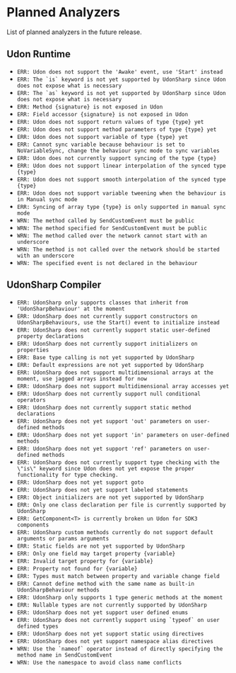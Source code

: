 # Planned Analyzers

List of planned analyzers in the future release.

## Udon Runtime

* `ERR: Udon does not support the 'Awake' event, use 'Start' instead`
* ``ERR: The `is` keyword is not yet supported by UdonSharp since Udon does not expose what is necessary``
* ``ERR: The `as` keyword is not yet supported by UdonSharp since Udon does not expose what is necessary``
* `ERR: Method {signature} is not exposed in Udon`
* `ERR: Field accessor {signature} is not exposed in Udon`
* `ERR: Udon does not support return values of type {type} yet`
* `ERR: Udon does not support method parameters of type {type} yet`
* `ERR: Udon does not support variable of type {type} yet`
* `ERR: Cannot sync variable because behaviour is set to NoVariableSync, change the behaviour sync mode to sync variables`
* `ERR: Udon does not currently support syncing of the type {type}`
* `ERR: Udon does not support linear interpolation of the synced type {type}`
* `ERR: Udon does not support smooth interpolation of the synced type {type}`
* `ERR: Udon does not support variable tweening when the behaviour is in Manual sync mode`
* `ERR: Syncing of array type {type} is only supported in manual sync mode`
* `WRN: The method called by SendCustomEvent must be public`
* `WRN: The method specified for SendCustomEvent must be public`
* `WRN: The method called over the network cannot start with an underscore`
* `WRN: The method is not called over the network should be started with an underscore`
* `WRN: The specified event is not declared in the behaviour`

## UdonSharp Compiler

* `ERR: UdonSharp only supports classes that inherit from 'UdonSharpBehaviour' at the moment`
* `ERR: UdonSharp does not currently support constructors on UdonSharpBehaviours, use the Start() event to initialize instead`
* `ERR: UdonSharp does not currently support static user-defined property declarations`
* `ERR: UdonSharp does not currently support initializers on properties`
* `ERR: Base type calling is not yet supported by UdonSharp`
* `ERR: Default expressions are not yet supported by UdonSharp`
* `ERR: UdonSharp does not support multidimensional arrays at the moment, use jagged arrays instead for now`
* `ERR: UdonSharp does not support multidimensional array accesses yet`
* `ERR: UdonSharp does not currently support null conditional operators`
* `ERR: UdonSharp does not currently support static method declarations`
* `ERR: UdonSharp does not yet support 'out' parameters on user-defined methods`
* `ERR: UdonSharp does not yet support 'in' parameters on user-defined methods`
* `ERR: UdonSharp does not yet support 'ref' parameters on user-defined methods`
* `ERR: UdonSharp does not currently support type checking with the \"is\" keyword since Udon does not yet expose the proper functionality for type checking.`
* `ERR: UdonSharp does not yet support goto`
* `ERR: UdonSharp does not yet support labeled statements`
* `ERR: Object initializers are not yet supported by UdonSharp`
* `ERR: Only one class declaration per file is currently supported by UdonSharp`
* `ERR: GetComponent<T> is currently broken un Udon for SDK3 components`
* `ERR: UdonSharp custom methods currently do not support default arguments or params arguments`
* `ERR: Static fields are not yet supported by UdonSharp`
* `ERR: Only one field may target property {variable}`
* `ERR: Invalid target property for {variable}`
* `ERR: Property not found for {variable}`
* `ERR: Types must match between property and variable change field`
* `ERR: Cannot define method with the same name as built-in UdonSharpBehaviour methods`
* `ERR: UdonSharp only supports 1 type generic methods at the moment`
* `ERR: Nullable types are not currently supported by UdonSharp`
* `ERR: UdonSharp does not yet support user defined enums`
* ``ERR: UdonSharp does not currently support using `typeof` on user defined types``
* `ERR: UdonSharp does not yet support static using directives`
* `ERR: UdonSharp does not yet support namespace alias directives`
* ``WRN: Use the `nameof` operator instead of directly specifying the method name in SendCustomEvent``
* `WRN: Use the namespace to avoid class name conflicts`
